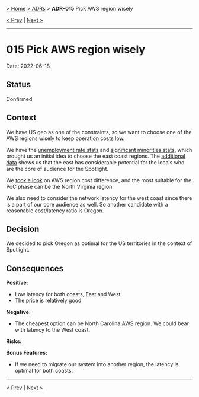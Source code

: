
[> Home](../README.md) [> ADRs](README.md) > **ADR-015** Pick AWS region wisely

[< Prev](ADR-014-donation-platforms.md)  |  [Next >](ADR-016-browsers-support.md)

---

# 015 Pick AWS region wisely 

Date: 2022-06-18

## Status

Confirmed

## Context

We have US geo as one of the constraints, so we want to choose one of the AWS regions wisely to keep operation costs low.

We have the [unemployment rate stats](https://www.bls.gov/news.release/laus.nr0.htm) and [significant minorities stats](https://vividmaps.com/significant-racial-minorities-u-s-county/), which brought us an initial idea to choose the east coast regions. The [additional data](https://costofcollege.wordpress.com/2013/09/23/two-maps-showing-jobs-and-population-trends/) shows us that the east has considerable potential for the locals who are the core of audience for the Spotlight. 

We [took a look](https://www.concurrencylabs.com/blog/choose-your-aws-region-wisely/) on AWS region cost difference, and the most suitable for the PoC phase can be the North Virginia region. 

We also need to consider the network latency for the west coast since there is a part of our core audience as well. So another candidate with a reasonable cost/latency ratio is Oregon.

## Decision
We decided to pick Oregon as optimal for the US territories in the context of Spotlight.

## Consequences

**Positive:**

- Low latency for both coasts, East and West
- The price is relatively good

**Negative:**

- The cheapest option can be North Carolina AWS region. We could bear with latency to the West coast.

**Risks:**

**Bonus Features:**

- If we need to migrate our system into another region, the latency is optimal for both coasts.

---

[< Prev](ADR-014-donation-platforms.md)  |  [Next >](ADR-016-browsers-support.md)
